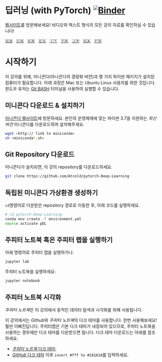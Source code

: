 # 딥러닝 (with PyTorch) [![Binder](https://mybinder.org/badge_logo.svg)](https://mybinder.org/v2/gh/Atcold/pytorch-Deep-Learning/master)

[웹사이트](https://atcold.github.io/pytorch-Deep-Learning/ko/)를 방문해보세요! 비디오와 텍스트 형식의 모든 강의 자료를 확인하실 수 있습니다!


<!-- English - Mandarin - Korean - Spanish - Italian - Turkish - Japanese - Arabic - French -->
[🇬🇧](https://github.com/Atcold/pytorch-Deep-Learning/blob/master/README.md) &nbsp; [🇨🇳](https://github.com/Atcold/pytorch-Deep-Learning/blob/master/docs/zh/README-ZH.md) &nbsp; [🇰🇷](https://github.com/Atcold/pytorch-Deep-Learning/blob/master/docs/ko/README-KO.md) &nbsp; [🇪🇸](https://github.com/Atcold/pytorch-Deep-Learning/blob/master/docs/es/README-ES.md) &nbsp; [🇮🇹](https://github.com/Atcold/pytorch-Deep-Learning/blob/master/docs/it/README-IT.md) &nbsp; [🇹🇷](https://github.com/Atcold/pytorch-Deep-Learning/blob/master/docs/tr/README-TR.md) &nbsp; [🇯🇵](https://github.com/Atcold/pytorch-Deep-Learning/blob/master/docs/ja/README-JA.md) &nbsp; [🇸🇦](https://github.com/Atcold/pytorch-Deep-Learning/blob/master/docs/ar/README-AR.md) &nbsp; [🇫🇷](https://github.com/Atcold/pytorch-Deep-Learning/blob/master/docs/fr/README-FR.md)

# 시작하기

이 강의를 위해, 미니콘다(아나콘다의 경량화 버전)과 몇 가지 파이썬 패키지가 설치된 컴퓨터가 필요합니다.
아래 과정은 Mac 또는 Ubuntu Linux 사용자를 위한 것입니다. 윈도우 유저는 [Git BASH](https://gitforwindows.org/) 터미널을 사용하여 실행할 수 있습니다.


## 미니콘다 다운로드 & 설치하기

[아나콘다 웹사이트](https://conda.io/miniconda.html)에 방문하세요.
본인의 운영체제에 맞는 파이썬 3.7을 지원하는 *최신 버전* 미니콘다를 다운로드하여 설치해주세요.

```bash
wget <http:// link to miniconda>
sh <miniconda*.sh>
```


## Git Repository 다운로드

미니콘다가 설치되면, 이 강의 repository를 다운로드하세요.

```bash
git clone https://github.com/Atcold/pytorch-Deep-Learning
```


## 독립된 미니콘다 가상환경 생성하기

`cd`명령어로 다운받은 repository 경로로 이동한 후, 아래 코드를 실행하세요.

```bash
# cd pytorch-Deep-Learning
conda env create -f environment.yml
source activate pDL
```


## 주피터 노트북 혹은 주피터 랩을 실행하기

아래 명령어로 주피터 랩을 실행하거나:

```bash
jupyter lab
```

주피터 노트북을 실행하세요:

```bash
jupyter notebook
```


## 주피터 노트북 시각화

*주피터 노트북*은 이 강의에서 동적인 데이터 탐색과 시각화를 위해 사용됩니다.

이 강의에서는 *Github*와 *주피터 노트북*의 다크 테마를 사용합니다.
한번 사용해보세요! 훨씬 이뻐진답니다.
주피터랩은 기본 다크 테마가 내장되어 있으므로, 주피터 노트북을 사용하는 경우에만 다크 테마를 다운받으면 됩니다.
다크 테마 다운로드는 아래를 참조하세요.

 - [*주피터 노트북* 다크 테마](https://userstyles.org/styles/153443/jupyter-notebook-dark);
 - [*GitHub* 다크 테마](https://userstyles.org/styles/37035/github-dark) 이후 `invert #fff to #181818`를 입력하세요.

